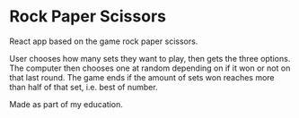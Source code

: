 # Rock Paper Scissors
React app based on the game rock paper scissors. 

User chooses how many sets they want to play, then gets the three options. The computer then chooses one at random depending on if it won or not on that last round. The game ends if the amount of sets won reaches more than half of that set, i.e. best of number.

Made as part of my education.
